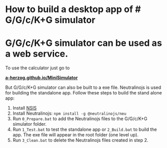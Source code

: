 # How to build a desktop app of # G/G/c/K+G simulator

# G/G/c/K+G simulator can be used as a web service.
To use the calculator just go to

**[a-herzog.github.io/MiniSimulator](https://a-herzog.github.io/MiniSimulator/)**

But G/G/c/K+G simulator can also be built to a exe file. Neutralinojs is used for building the standalone app.
Follow these steps to build the stand alone app:

1. Install [NSIS](nsis.sourceforge.net/)
2. Install Neutralinojs: `npm install -g @neutralinojs/neu`
2. Run `0_Prepare.bat` to add the Neutralinojs files to the G/G/c/K+G simulator folder.
3. Run `1_Test.bat` to test the standalone app or `2_Build.bat` to build the app. The exe file will appear in the root folder (one level up).
4. Run `3_Clean.bat` to delete the Neutralinojs files created in step 2.